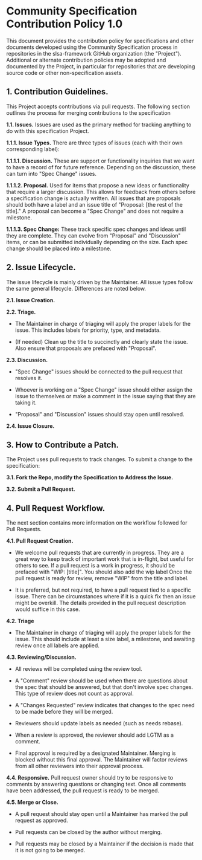 # Community Specification Contribution Policy 1.0

This document provides the contribution policy for specifications and other documents developed using the Community Specification process in repositories in the slsa-framework GitHub organization (the "Project"). Additional or alternate contribution policies may be adopted and documented by the Project, in particular for repositories that are developing source code or other non-specification assets.

## 1. Contribution Guidelines.

This Project accepts contributions via pull requests. The following section outlines the process for merging contributions to the specification

**1.1. Issues.**  Issues are used as the primary method for tracking anything to do with this specification Project.

**1.1.1. Issue Types.**  There are three types of issues (each with their own corresponding label):

**1.1.1.1. Discussion.** These are support or functionality inquiries that we want to have a record of for future reference. Depending on the discussion, these can turn into "Spec Change" issues.

**1.1.1.2. Proposal.** Used for items that propose a new ideas or functionality that require a larger discussion. This allows for feedback from others before a specification change is actually written. All issues that are proposals should both have a label and an issue title of "Proposal: [the rest of the title]." A proposal can become a "Spec Change" and does not require a milestone.

**1.1.1.3. Spec Change:** These track specific spec changes and ideas until they are complete. They can evolve from "Proposal" and "Discussion" items, or can be submitted individually depending on the size. Each spec change should be placed into a milestone.

## 2. Issue Lifecycle.

The issue lifecycle is mainly driven by the Maintainer. All issue types follow the same general lifecycle. Differences are noted below.

**2.1. Issue Creation.**

**2.2. Triage.**

* The Maintainer in charge of triaging will apply the proper labels for the issue. This includes labels for priority, type, and metadata.

* (If needed) Clean up the title to succinctly and clearly state the issue. Also ensure that proposals are prefaced with "Proposal".

**2.3. Discussion.**

* "Spec Change" issues should be connected to the pull request that resolves it.

* Whoever is working on a "Spec Change" issue should either assign the issue to themselves or make a comment in the issue saying that they are taking it.

* "Proposal" and "Discussion" issues should stay open until resolved.

**2.4. Issue Closure.**

## 3. How to Contribute a Patch.

The Project uses pull requests to track changes. To submit a change to the specification:

**3.1. Fork the Repo, modify the Specification to Address the Issue.**

**3.2. Submit a Pull Request.**

## 4. Pull Request Workflow.

The next section contains more information on the workflow followed for Pull Requests.

**4.1. Pull Request Creation.**

* We welcome pull requests that are currently in progress. They are a great way to keep track of important work that is in-flight, but useful for others to see. If a pull request is a work in progress, it should be prefaced with "WIP: [title]". You should also add the wip label Once the pull request is ready for review, remove "WIP" from the title and label.

* It is preferred, but not required, to have a pull request tied to a specific issue. There can be circumstances where if it is a quick fix then an issue might be overkill. The details provided in the pull request description would suffice in this case.

**4.2. Triage**

* The Maintainer in charge of triaging will apply the proper labels for the issue. This should include at least a size label, a milestone, and awaiting review once all labels are applied.

**4.3. Reviewing/Discussion.**

* All reviews will be completed using the review tool.

* A "Comment" review should be used when there are questions about the spec that should be answered, but that don't involve spec changes. This type of review does not count as approval.

* A "Changes Requested" review indicates that changes to the spec need to be made before they will be merged.

* Reviewers should update labels as needed (such as needs rebase).

* When a review is approved, the reviewer should add LGTM as a comment.

* Final approval is required by a designated Maintainer. Merging is blocked without this final approval. The Maintainer will factor reviews from all other reviewers into their approval process.

**4.4. Responsive.** Pull request owner should try to be responsive to comments by answering questions or changing text. Once all comments have been addressed, the pull request is ready to be merged.

**4.5. Merge or Close.**

* A pull request should stay open until a Maintainer has marked the pull request as approved.

* Pull requests can be closed by the author without merging.

* Pull requests may be closed by a Maintainer if the decision is made that it is not going to be merged.
